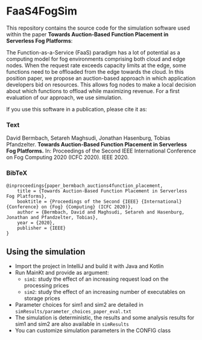# FaaS4FogSim

This repository contains the source code for the simulation software used within the paper **Towards Auction-Based Function Placement in Serverless Fog Platforms**:

The Function-as-a-Service (FaaS) paradigm has a lot of potential as a computing model for fog environments comprising both cloud and edge nodes.
When the request rate exceeds capacity limits at the edge, some functions need to be offloaded from the edge towards the cloud.
In this position paper, we propose an auction-based approach in which application developers bid on resources.
This allows fog nodes to make a local decision about which functions to offload while maximizing revenue.
For a first evaluation of our approach, we use simulation.

If you use this software in a publication, please cite it as:

### Text

David Bermbach, Setareh Maghsudi, Jonathan Hasenburg, Tobias Pfandzelter. **Towards Auction-Based Function Placement in Serverless Fog Platforms.** In: Proceedings of the Second IEEE International Conference on Fog Computing 2020 (ICFC 2020). IEEE 2020.

### BibTeX
```
@inproceedings{paper_bermbach_auctions4function_placement,
	title = {Towards Auction-Based Function Placement in Serverless Fog Platforms},
	booktitle = {Proceedings of the Second {IEEE} {International} {Conference} on {Fog} {Computing} (ICFC 2020)},
	author = {Bermbach, David and Maghsudi, Setareh and Hasenburg, Jonathan and Pfandzelter, Tobias},
	year = {2020},
	publisher = {IEEE}
}
```

## Using the simulation

- Import the project in IntelliJ and build it with Java and Kotlin
- Run MainKt and provide as argument:
    - `sim1`: study the effect of an increasing request load on the processing prices
    - `sim2`: study the effect of an increasing number of executables on storage prices
- Parameter choices for sim1 and sim2 are detailed in `simResults/parameter_choices_paper_eval.txt`
- The simulation is deterministic, the results and some analysis results for sim1 and sim2 are also available in `simResults`
- You can customize simulation parameters in the CONFIG class
